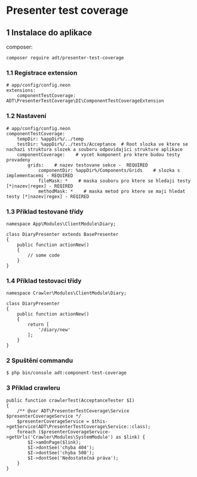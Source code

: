 # Presenter test coverage

## 1 Instalace do aplikace
composer:
```
composer require adt/presenter-test-coverage
```

### 1.1 Registrace extension
```
# app/config/config.neon
extensions:
    componentTestCoverage: ADT\PresenterTestCoverage\DI\ComponentTestCoverageExtension
```

### 1.2 Nastavení
```
# app/config/config.neon
componentTestCoverage:
    tempDir: %appDir%/../temp
    testDir: %appDir%/../tests/Acceptance  # Root slozka ve ktere se nachazi struktura slozek a souboru odpovidajici strukture aplikace
    componentCoverage:    # vycet komponent pro ktere budou testy provadeny
        grids:    # nazev testovane sekce -  REQUIRED
            componentDir: %appDir%/Components/Grids    # slozka s implementacemi - REQUIRED
            fileMask: *    # maska souboru pro ktere se hledaji testy [*|nazev|regex] - REQIRED
            methodMask: *    # maska metod pro ktere se maji hledat testy [*|nazev|regex] - REQIRED
```

### 1.3 Příklad testované třídy
```
namespace App\Modules\ClientModule\Diary;

class DiaryPresenter extends BasePresenter
{
	public function actionNew()
	{
		// some code
	}
}
```

### 1.4 Příklad testovací třídy
```
namespace Crawler\Modules\ClientModule\Diary;

class DiaryPresenter
{
	public function actionNew()
	{
		return [
			'/diary/new'
		];
	}
}
```

### 2 Spuštění commandu
```
$ php bin/console adt:component-test-coverage
```

### 3 Příklad crawleru
```
public function crawlerTest(AcceptanceTester $I)
{
	/** @var ADT\PresenterTestCoverage\Service $presenterCoverageService */
	$presenterCoverageService = $this->getService(ADT\PresenterTestCoverage\Service::class);
	foreach ($presenterCoverageService->getUrls('Crawler\Modules\SystemModule') as $link) {
		$I->amOnPage($link);
		$I->dontSee('chyba 404');
		$I->dontSee('chyba 500');
		$I->dontSee('Nedostatečná práva');
	}
}
```